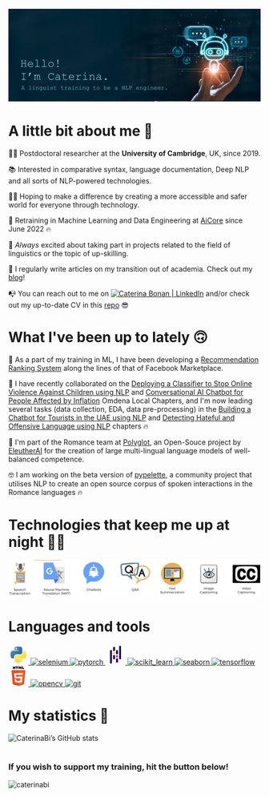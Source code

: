 ![alt_text](images/banner.jpeg)

# A little bit about me 👀

👩‍🎓 Postdoctoral researcher at the **University of Cambridge**, UK, since 2019.

📚 Interested in comparative syntax, language documentation, Deep NLP and all sorts of NLP-powered technologies.

🧑‍🦽 Hoping to make a difference by creating a more accessible and safer world for everyone through technology.

🌱 Retraining in Machine Learning and Data Engineering at [AiCore](https://www.theaicore.com) since June 2022 🔥

💞️ *Always* excited about taking part in projects related to the field of linguistics or the topic of up-skilling.

📝 I regularly write articles on my transition out of academia. Check out my [blog](https://www.caterinabonan.com/blog)!

📭 You can reach out to me on <a href="https://www.linkedin.com/in/caterinabonan/"><img align="!" src="https://raw.githubusercontent.com/yushi1007/yushi1007/main/images/linkedin.svg" alt="Caterina Bonan | LinkedIn" width="21px"/></a> and/or check out my up-to-date CV in this [repo](https://github.com/CaterinaBi/curriculum-vitae) 😎

# What I've been up to lately 🙃

🤖 As a part of my training in ML, I have been developing a [Recommendation Ranking System](https://github.com/CaterinaBi/aicore-recommendation-ranking-system) along the lines of that of Facebook Marketplace.

👀 I have recently collaborated on the [Deploying a Classifier to Stop Online Violence Against Children using NLP](https://omdena.com/projects/stop-online-violence-against-children/) and [Conversational AI Chatbot for People Affected by Inflation](https://omdena.com/projects/conversational-ai-chat-bot-for-people-affected-by-inflation/) Omdena Local Chapters, and I'm now leading several tasks (data collection, EDA, data pre-processing) in the [Building a Chatbot for Tourists in the UAE using NLP](https://omdena.com/projects/building-a-chatbot-for-tourists-in-the-uae/) and [Detecting Hateful and Offensive Language using NLP](https://omdena.com/projects/detecting-hateful-and-offensive-language-using-nlp/) chapters 🔥

🤯 I'm part of the Romance team at [Polyglot](https://github.com/CaterinaBi/polyglot), an Open-Souce project by [EleutherAI](https://github.com/EleutherAI) for the creation of large multi-lingual language models of well-balanced competence.

🤓 I am working on the beta version of [pypelette](https://github.com/CaterinaBi/pypelette), a community project that utilises NLP to create an open source corpus of spoken interactions in the Romance languages 🔥

# Technologies that keep me up at night 🤦‍♀️

![This is an image of several NLP-related technologies](images/technologies.png)

# Languages and tools

<p align="left"> <a href="https://www.python.org" target="_blank" rel="noreferrer"> <img src="https://raw.githubusercontent.com/devicons/devicon/master/icons/python/python-original.svg" alt="python" width="40" height="40"/> </a> <a href="https://www.selenium.dev" target="_blank" rel="noreferrer"> <img src="https://raw.githubusercontent.com/detain/svg-logos/780f25886640cef088af994181646db2f6b1a3f8/svg/selenium-logo.svg" alt="selenium" width="40" height="40"/> </a> <a href="https://pytorch.org/" target="_blank" rel="noreferrer"> <img src="https://www.vectorlogo.zone/logos/pytorch/pytorch-icon.svg" alt="pytorch" width="40" height="40"/> </a> <a href="https://pandas.pydata.org/" target="_blank" rel="noreferrer"> <img src="https://raw.githubusercontent.com/devicons/devicon/2ae2a900d2f041da66e950e4d48052658d850630/icons/pandas/pandas-original.svg" alt="pandas" width="40" height="40"/> </a> <a href="https://scikit-learn.org/" target="_blank" rel="noreferrer"> <img src="https://upload.wikimedia.org/wikipedia/commons/0/05/Scikit_learn_logo_small.svg" alt="scikit_learn" width="40" height="40"/> </a> <a href="https://seaborn.pydata.org/" target="_blank" rel="noreferrer"> <img src="https://seaborn.pydata.org/_images/logo-mark-lightbg.svg" alt="seaborn" width="40" height="40"/> </a> <a href="https://www.tensorflow.org" target="_blank" rel="noreferrer"> <img src="https://www.vectorlogo.zone/logos/tensorflow/tensorflow-icon.svg" alt="tensorflow" width="40" height="40"/> </a> <a href="https://www.w3.org/html/" target="_blank" rel="noreferrer"> <img src="https://raw.githubusercontent.com/devicons/devicon/master/icons/html5/html5-original-wordmark.svg" alt="html5" width="40" height="40"/> </a> <a href="https://opencv.org/" target="_blank" rel="noreferrer"> <img src="https://www.vectorlogo.zone/logos/opencv/opencv-icon.svg" alt="opencv" width="40" height="40"/> </a> <a href="https://git-scm.com/" target="_blank" rel="noreferrer"> <img src="https://www.vectorlogo.zone/logos/git-scm/git-scm-icon.svg" alt="git" width="40" height="40"/> </a> </p>

# My statistics 🏅

![CaterinaBi’s GitHub stats](https://github-readme-stats.vercel.app/api?username=CaterinaBi&theme=omni&show_icons=true)

#

<h3 align="left">If you wish to support my training, hit the button below!</h3>
<p><a href="https://www.buymeacoffee.com/caterinabi"> <img align="left" src="https://cdn.buymeacoffee.com/buttons/v2/default-yellow.png" height="50" width="210" alt="caterinabi" /></a></p><br><br>

<!---
CaterinaBi/CaterinaBi is a ✨ special ✨ repository because its `README.md` (this file) appears on your GitHub profile.
You can click the Preview link to take a look at your changes.
--->
